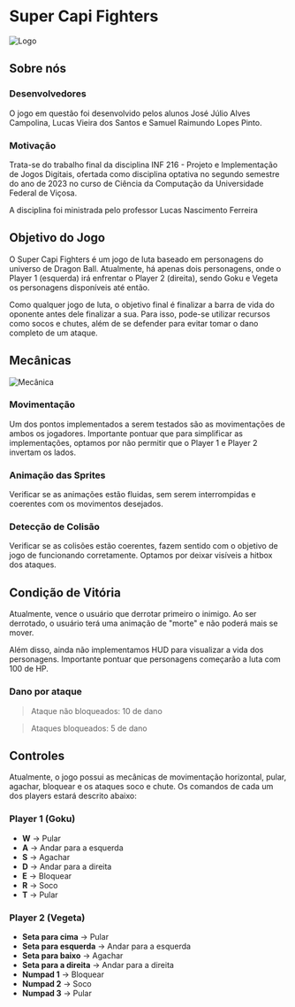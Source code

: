 # Super Capi Fighters

![Logo](https://drive.google.com/uc?id=1RSpr67LFWhj-3PNCpu9DjL18iuv_TO1x)

## Sobre nós

### Desenvolvedores

O jogo em questão foi desenvolvido pelos alunos José Júlio Alves Campolina, Lucas Vieira dos Santos e Samuel Raimundo Lopes Pinto.

### Motivação

Trata-se do trabalho final da disciplina INF 216 - Projeto e Implementação de Jogos Digitais, ofertada como disciplina optativa no segundo semestre do ano de 2023 no curso de Ciência da Computação da Universidade Federal de Viçosa.

A disciplina foi ministrada pelo professor Lucas Nascimento Ferreira

## Objetivo do Jogo

O Super Capi Fighters é um jogo de luta baseado em personagens do universo de Dragon Ball. Atualmente, há apenas dois personagens, onde o Player 1 (esquerda) irá enfrentar o Player 2 (direita), sendo Goku e Vegeta os personagens disponíveis até então.

Como qualquer jogo de luta, o objetivo final é finalizar a barra de vida do oponente antes dele finalizar a sua. Para isso, pode-se utilizar recursos como socos e chutes, além de se defender para evitar tomar o dano completo de um ataque.

## Mecânicas

![Mecânica](https://drive.google.com/uc?id=1MorWlAphH-L7MGpITEdbidw2m6LEhC2S)

### Movimentação

Um dos pontos implementados a serem testados são as movimentações de ambos os jogadores. Importante pontuar que para simplificar as implementações, optamos por não permitir que o Player 1 e Player 2 invertam os lados.

### Animação das Sprites

Verificar se as animações estão fluidas, sem serem interrompidas e coerentes com os movimentos desejados.

### Detecção de Colisão

Verificar se as colisões estão coerentes, fazem sentido com o objetivo de jogo de funcionando corretamente. Optamos por deixar visíveis a hitbox dos ataques.

## Condição de Vitória

Atualmente, vence o usuário que derrotar primeiro o inimigo. Ao ser derrotado, o usuário terá uma animação de "morte" e não poderá mais se mover.

Além disso, ainda não implementamos HUD para visualizar a vida dos personagens. Importante pontuar que personagens começarão a luta com 100 de HP.

### Dano por ataque

> Ataque não bloqueados: 10 de dano

> Ataques bloqueados: 5 de dano

## Controles

Atualmente, o jogo possui as mecânicas de movimentação horizontal, pular, agachar, bloquear e os ataques soco e chute. Os comandos de cada um dos players estará descrito abaixo:

### Player 1 (Goku)

- **W** → Pular
- **A** → Andar para a esquerda
- **S** → Agachar
- **D** → Andar para a direita
- **E** → Bloquear
- **R** → Soco
- **T** → Pular

### Player 2 (Vegeta)

- **Seta para cima** → Pular
- **Seta para esquerda** → Andar para a esquerda
- **Seta para baixo** → Agachar
- **Seta para a direita** → Andar para a direita
- **Numpad 1** → Bloquear
- **Numpad 2** → Soco
- **Numpad 3** → Pular
